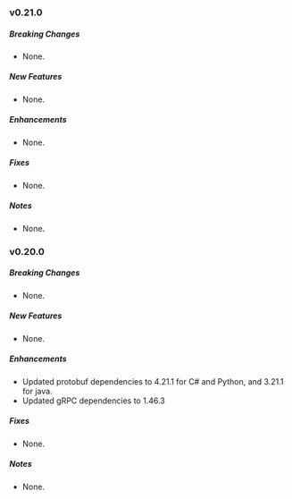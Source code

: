 ### v0.21.0

##### Breaking Changes
* None.

##### New Features
* None.

##### Enhancements
* None.

##### Fixes
* None.

##### Notes
* None.

### v0.20.0

##### Breaking Changes
* None.

##### New Features
* None.

##### Enhancements
* Updated protobuf dependencies to 4.21.1 for C# and Python, and 3.21.1 for java.
* Updated gRPC dependencies to 1.46.3

##### Fixes
* None.

##### Notes
* None.
